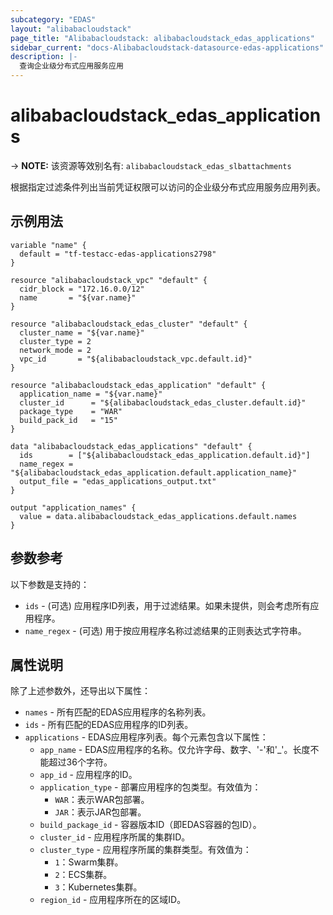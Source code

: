 ```yaml
---
subcategory: "EDAS"
layout: "alibabacloudstack"
page_title: "Alibabacloudstack: alibabacloudstack_edas_applications"
sidebar_current: "docs-Alibabacloudstack-datasource-edas-applications"
description: |- 
  查询企业级分布式应用服务应用
---
```


# alibabacloudstack_edas_applications
-> **NOTE:** 该资源等效别名有: `alibabacloudstack_edas_slbattachments`

根据指定过滤条件列出当前凭证权限可以访问的企业级分布式应用服务应用列表。

## 示例用法

```hcl
variable "name" {
  default = "tf-testacc-edas-applications2798"
}

resource "alibabacloudstack_vpc" "default" {
  cidr_block = "172.16.0.0/12"
  name       = "${var.name}"
}

resource "alibabacloudstack_edas_cluster" "default" {
  cluster_name = "${var.name}"
  cluster_type = 2
  network_mode = 2
  vpc_id       = "${alibabacloudstack_vpc.default.id}"
}

resource "alibabacloudstack_edas_application" "default" {
  application_name = "${var.name}"
  cluster_id      = "${alibabacloudstack_edas_cluster.default.id}"
  package_type    = "WAR"
  build_pack_id   = "15"
}

data "alibabacloudstack_edas_applications" "default" {
  ids        = ["${alibabacloudstack_edas_application.default.id}"]
  name_regex = "${alibabacloudstack_edas_application.default.application_name}"
  output_file = "edas_applications_output.txt"
}

output "application_names" {
  value = data.alibabacloudstack_edas_applications.default.names
}
```

## 参数参考

以下参数是支持的：

* `ids` - (可选) 应用程序ID列表，用于过滤结果。如果未提供，则会考虑所有应用程序。
* `name_regex` - (可选) 用于按应用程序名称过滤结果的正则表达式字符串。

## 属性说明

除了上述参数外，还导出以下属性：

* `names` - 所有匹配的EDAS应用程序的名称列表。
* `ids` - 所有匹配的EDAS应用程序的ID列表。
* `applications` - EDAS应用程序列表。每个元素包含以下属性：
  * `app_name` - EDAS应用程序的名称。仅允许字母、数字、'-'和'_'。长度不能超过36个字符。
  * `app_id` - 应用程序的ID。
  * `application_type` - 部署应用程序的包类型。有效值为：  
    - `WAR`：表示WAR包部署。  
    - `JAR`：表示JAR包部署。
  * `build_package_id` - 容器版本ID（即EDAS容器的包ID）。
  * `cluster_id` - 应用程序所属的集群ID。
  * `cluster_type` - 应用程序所属的集群类型。有效值为：  
    - `1`：Swarm集群。  
    - `2`：ECS集群。  
    - `3`：Kubernetes集群。
  * `region_id` - 应用程序所在的区域ID。